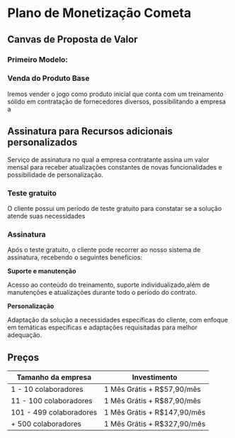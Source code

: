 # Plano de Monetização Cometa

## Canvas de Proposta de Valor






### Primeiro Modelo:

### Venda do Produto Base

Iremos vender o jogo como produto inicial que conta com um treinamento sólido em contratação de fornecedores diversos, possibilitando a empresa a

## Assinatura para Recursos adicionais personalizados

Serviço de assinatura no qual a empresa contratante assina um valor mensal para receber atualizações constantes de novas funcionalidades e possibilidade de personalização.

### Teste gratuito

O cliente possui um período de teste gratuito para constatar se a solução atende suas necessidades

### Assinatura

Após o teste gratuito, o cliente pode recorrer ao nosso sistema de assinatura, recebendo o seguintes benefícios:

**Suporte e manutenção**

Acesso ao conteúdo do treinamento, suporte individualizado,além de manutenções e atualizações durante todo o período do contrato.

**Personalização**

Adaptação da solução a necessidades específicas do cliente, com enfoque em temáticas específicas e adaptações requisitadas para melhor adequação.

## Preços

| Tamanho da empresa      | Investimento                |
| ----------------------- | --------------------------- |
| 1 - 10 colaboradores    | 1 Mês Grátis + R$57,90/mês  |
| 11 - 100 colaboradores  | 1 Mês Grátis + R$87,90/mês  |
| 101 - 499 colaboradores | 1 Mês Grátis + R$147,90/mês |
| + 500 colaboradores     | 1 Mês Grátis + R$327,90/mês |
